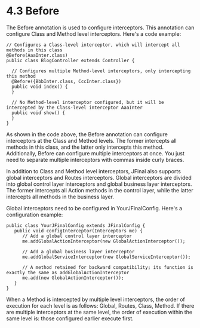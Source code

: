 # 4.3 Before
The Before annotation is used to configure interceptors. This annotation can configure Class and Method level interceptors. Here's a code example:
```
// Configures a Class-level interceptor, which will intercept all methods in this class
@Before(AaaInter.class)
public class BlogController extends Controller {
 
  // Configures multiple Method-level interceptors, only intercepting this method
  @Before({BbbInter.class, CccInter.class})
  public void index() {
  }
 
  // No Method-level interceptor configured, but it will be intercepted by the Class-level interceptor AaaInter
  public void show() {
  }
}
```
As shown in the code above, the Before annotation can configure interceptors at the Class and Method levels. The former intercepts all methods in this class, and the latter only intercepts this method. Additionally, Before can configure multiple interceptors at once. You just need to separate multiple interceptors with commas inside curly braces.

In addition to Class and Method level interceptors, JFinal also supports global interceptors and Routes interceptors. Global interceptors are divided into global control layer interceptors and global business layer interceptors. The former intercepts all Action methods in the control layer, while the latter intercepts all methods in the business layer.

Global interceptors need to be configured in YourJFinalConfig. Here's a configuration example:
```
public class YourJFinalConfig extends JFinalConfig {
   public void configInterceptor(Interceptors me) {
      // Add a global control layer interceptor
      me.addGlobalActionInterceptor(new GlobalActionInterceptor());
  
      // Add a global business layer interceptor
      me.addGlobalServiceInterceptor(new GlobalServiceInterceptor());
  
      // A method retained for backward compatibility; its function is exactly the same as addGlobalActionInterceptor
      me.add(new GlobalActionInterceptor());
   }
}
```
When a Method is intercepted by multiple level interceptors, the order of execution for each level is as follows: Global, Routes, Class, Method. If there are multiple interceptors at the same level, the order of execution within the same level is: those configured earlier execute first.